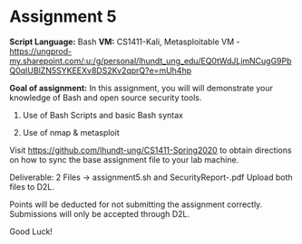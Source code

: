 # Assignment 5

**Script Language:** Bash
**VM:** CS1411-Kali, 
Metasploitable VM - https://ungprod-my.sharepoint.com/:u:/g/personal/lhundt_ung_edu/EQ0tWdJLjmNCugG9PbQ0qIUBlZN5SYKEEXv8DS2Kv2qprQ?e=mUh4hp


**Goal of assignment:** In this assignment, you will will demonstrate your knowledge of Bash and open source security tools.

1. Use of Bash Scripts and basic Bash syntax

2. Use of nmap & metasploit

Visit https://github.com/lhundt-ung/CS1411-Spring2020  to obtain directions on how to sync the base assignment file to your lab machine.

Deliverable: 2 Files -> assignment5.sh and SecurityReport-<IP Address>.pdf
Upload both files to D2L.

Points will be deducted for not submitting the assignment correctly. Submissions will only be accepted through D2L. 

Good Luck!
